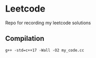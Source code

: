 # Leetcode
Repo for recording my leetcode solutions

## Compilation
```shell
g++ -std=c++17 -Wall -O2 my_code.cc
```
